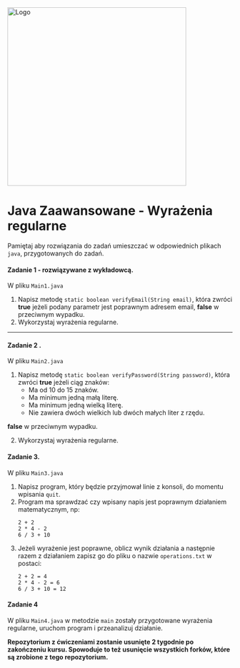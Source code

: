 <img alt="Logo" src="http://coderslab.pl/svg/logo-coderslab.svg" width="400">

#  Java Zaawansowane - Wyrażenia regularne
Pamiętaj aby rozwiązania do zadań umieszczać w odpowiednich plikach `java`, przygotowanych do zadań.


#### Zadanie 1 - rozwiązywane z wykładowcą.

W pliku `Main1.java`

1. Napisz metodę `static boolean verifyEmail(String email)`,
 która zwróci **true** jeżeli podany parametr jest poprawnym adresem email, **false** w przeciwnym wypadku.
2. Wykorzystaj wyrażenia regularne.

-----------------------------------------------------------------------------

#### Zadanie 2 .

W pliku `Main2.java`

1. Napisz metodę `static boolean verifyPassword(String password)`, która zwróci **true** jeżeli ciąg znaków:
   * Ma od 10 do 15 znaków.
   * Ma minimum jedną małą literę.
   * Ma minimum jedną wielką literę.
   * Nie zawiera dwóch wielkich lub dwóch małych liter z rzędu.

**false** w przeciwnym wypadku.

2. Wykorzystaj wyrażenia regularne.

#### Zadanie 3.

W pliku `Main3.java`

1. Napisz program, który będzie przyjmował linie z konsoli, do momentu wpisania `quit`.
2. Program ma sprawdzać czy wpisany napis jest poprawnym działaniem matematycznym, np:
    ````
    2 + 2
    2 * 4 - 2
    6 / 3 + 10
    ````
3. Jeżeli wyrażenie jest poprawne, oblicz wynik działania a następnie razem z działaniem zapisz
 go do pliku o nazwie `operations.txt` w postaci:
    ````
    2 + 2 = 4
    2 * 4 - 2 = 6
    6 / 3 + 10 = 12
    ````

#### Zadanie 4

W pliku `Main4.java` w metodzie `main` zostały przygotowane wyrażenia regularne,
uruchom program i przeanalizuj działanie.


**Repozytorium z ćwiczeniami zostanie usunięte 2 tygodnie po zakończeniu kursu. Spowoduje to też usunięcie wszystkich forków, które są zrobione z tego repozytorium.**
